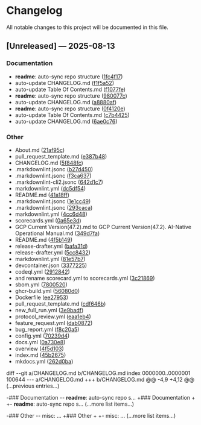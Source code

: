 # Changelog

All notable changes to this project will be documented in this file.

## [Unreleased] — 2025-08-13

### Documentation
- **readme**: auto-sync repo structure ([1fc4f17](https://github.com/lazyxeon/Genesis-Code-Protocol/commit/1fc4f17f33d325346db8adb655e0e66de3c982b7))
- auto-update CHANGELOG.md ([f1f5a52](https://github.com/lazyxeon/Genesis-Code-Protocol/commit/f1f5a5241762cfc5153dc082b0ffafcd21a09c3f))
- auto-update Table Of Contents.md ([f1077fe](https://github.com/lazyxeon/Genesis-Code-Protocol/commit/f1077fe4eb8843a6e8a0374d6a9a599c65c70059))
- **readme**: auto-sync repo structure ([980077c](https://github.com/lazyxeon/Genesis-Code-Protocol/commit/980077c403f90ba1d432db13b0c57292514f85f9))
- auto-update CHANGELOG.md ([a8880af](https://github.com/lazyxeon/Genesis-Code-Protocol/commit/a8880afa8428da29ad8d163934e027d12ed74d9a))
- **readme**: auto-sync repo structure ([0f4120e](https://github.com/lazyxeon/Genesis-Code-Protocol/commit/0f4120e838d196b2fbf5ef5cd754528f07a8a8c2))
- auto-update Table Of Contents.md ([c7b4425](https://github.com/lazyxeon/Genesis-Code-Protocol/commit/c7b44254c4b145a2928f4d59c3e7add48a6e17e9))
- auto-update CHANGELOG.md ([6ae0c76](https://github.com/lazyxeon/Genesis-Code-Protocol/commit/6ae0c769e1f8e2877c371feeef17120476b56b8a))

### Other
- About.md ([21af95c](https://github.com/lazyxeon/Genesis-Code-Protocol/commit/21af95cc9b6a21ee89f419f1e94f9ae04d64d648))
- pull_request_template.md ([e387b48](https://github.com/lazyxeon/Genesis-Code-Protocol/commit/e387b48429ff39bddc873bb2c7721ffaed8efe46))
- CHANGELOG.md ([5f848fc](https://github.com/lazyxeon/Genesis-Code-Protocol/commit/5f848fc08b3eaaaf4d89d7703f8fe76134b12024))
- .markdownlint.jsonc ([b27d450](https://github.com/lazyxeon/Genesis-Code-Protocol/commit/b27d45071ea729b73eb51a936da87dc73c813f36))
- .markdownlint.jsonc ([f3ca637](https://github.com/lazyxeon/Genesis-Code-Protocol/commit/f3ca6378a6bcd58c2647a3765dd6d796707d5b09))
- .markdownlint-cli2.jsonc ([642d1c7](https://github.com/lazyxeon/Genesis-Code-Protocol/commit/642d1c7827bf36f10b0806decb5037003e7bbef5))
- markdownlint.yml ([dc5df54](https://github.com/lazyxeon/Genesis-Code-Protocol/commit/dc5df548e89cfd46874d70040b3e5289906ef35e))
- README.md ([41a18ff](https://github.com/lazyxeon/Genesis-Code-Protocol/commit/41a18ff034d8c87071fd90669397c9d02842328d))
- .markdownlint.jsonc ([1e1cc49](https://github.com/lazyxeon/Genesis-Code-Protocol/commit/1e1cc4907e9c52dfa09e633ea8f092f315f87d37))
- .markdownlint.jsonc ([293caca](https://github.com/lazyxeon/Genesis-Code-Protocol/commit/293caca0f79bb36dbaf839b54c232af2449c0da1))
- markdownlint.yml ([4cc6d48](https://github.com/lazyxeon/Genesis-Code-Protocol/commit/4cc6d486aaf97bd2ce047a86a2ecd958bd027268))
- scorecards.yml ([0a65e3d](https://github.com/lazyxeon/Genesis-Code-Protocol/commit/0a65e3dd2217254d3ba56b767e12af8d054db96f))
- GCP Current Version(47.2).md to GCP Current Version(47.2). AI-Native Operational Manual.md ([349d7fa](https://github.com/lazyxeon/Genesis-Code-Protocol/commit/349d7faa221cc7f7c1b4cf4e349d80a7c1136abe))
- README.md ([4f5b149](https://github.com/lazyxeon/Genesis-Code-Protocol/commit/4f5b149dbd2739bb233bfa89214c0faa0968054a))
- release-drafter.yml ([bafa31d](https://github.com/lazyxeon/Genesis-Code-Protocol/commit/bafa31df74fa26612242184e7b3881e477ee4ffa))
- release-drafter.yml ([5cc8432](https://github.com/lazyxeon/Genesis-Code-Protocol/commit/5cc84321f17ae50e9ae16cb915fd654bae2247b5))
- markdownlint.yml ([81e57b7](https://github.com/lazyxeon/Genesis-Code-Protocol/commit/81e57b7302b752e00d5173e727bc01f8cdc0f9e5))
- devcontainer.json ([3377225](https://github.com/lazyxeon/Genesis-Code-Protocol/commit/3377225c3b1ab5bbf2b8051a0c44f5ff8bdd6a5e))
- codeql.yml ([2912842](https://github.com/lazyxeon/Genesis-Code-Protocol/commit/29128422f61999c976294e4de9d20afba1859756))
- and rename scorecard.yml to scorecards.yml ([3c21869](https://github.com/lazyxeon/Genesis-Code-Protocol/commit/3c2186935d4c94fdbcaa2acd527557d9c4ed3fa8))
- sbom.yml ([7800520](https://github.com/lazyxeon/Genesis-Code-Protocol/commit/7800520ca1e3f503366687b17e1b7642bdd4f42d))
- ghcr-build.yml ([56080d0](https://github.com/lazyxeon/Genesis-Code-Protocol/commit/56080d0461503f720ea14572a955092cabeccfa0))
- Dockerfile ([ee27953](https://github.com/lazyxeon/Genesis-Code-Protocol/commit/ee27953ecd7793e014cf0b03c8b5cde0e1ce6b94))
- pull_request_template.md ([cdf646b](https://github.com/lazyxeon/Genesis-Code-Protocol/commit/cdf646b9e5f7e428fed5c72013209fad25dcb602))
- new_full_run.yml ([3e9badf](https://github.com/lazyxeon/Genesis-Code-Protocol/commit/3e9badfeae256808eddf090deb44247362337deb))
- protocol_review.yml ([eaa1eb4](https://github.com/lazyxeon/Genesis-Code-Protocol/commit/eaa1eb4c473b6a4b826128077250bac24e0a8188))
- feature_request.yml ([dab0872](https://github.com/lazyxeon/Genesis-Code-Protocol/commit/dab0872d040417b19ac2932708147d142bc3b3b8))
- bug_report.yml ([f8c20a5](https://github.com/lazyxeon/Genesis-Code-Protocol/commit/f8c20a58766c3ce9e50015c3ae0cd114f61f6434))
- config.yml ([70239d4](https://github.com/lazyxeon/Genesis-Code-Protocol/commit/70239d43710303c8377c1d9361609238f9b883df))
- docs.yml ([0a730e8](https://github.com/lazyxeon/Genesis-Code-Protocol/commit/0a730e8acfd1e0021820b2cfa4e7008c0adf2530))
- overview ([4f5d103](https://github.com/lazyxeon/Genesis-Code-Protocol/commit/4f5d103b46b81229264e5e24697baef0982afca2))
- index.md ([45b2675](https://github.com/lazyxeon/Genesis-Code-Protocol/commit/45b2675654c8b8ea030705951df31dec3f527416))
- mkdocs.yml ([262d0ba](https://github.com/lazyxeon/Genesis-Code-Protocol/commit/262d0baf7f6e463426caca8634d203646ea07f34))

diff --git a/CHANGELOG.md b/CHANGELOG.md
index 0000000..0000001 100644
--- a/CHANGELOG.md
+++ b/CHANGELOG.md
@@ -4,9 +4,12 @@
 (…previous entries…)

-### Documentation
-- **readme**: auto-sync repo s...
+### Documentation
+
+- **readme**: auto-sync repo s...
  (…more list items…)

-### Other
-- misc: ...
+### Other
+
+- misc: ...
  (…more list items…)
